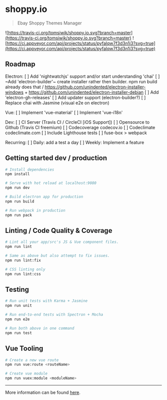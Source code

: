 # shoppy.io

> Ebay Shoppy Themes Manager

![https://travis-ci.org/tomsiwik/shoppy.io.svg?branch=master](https://travis-ci.org/tomsiwik/shoppy.io.svg?branch=master)
![https://ci.appveyor.com/api/projects/status/pyfalqw7f3d3n1i3?svg=true](https://ci.appveyor.com/api/projects/status/pyfalqw7f3d3n1i3?svg=true)

## Roadmap

Electron:
[ ] Add 'nightwatchjs' support and/or start understanding 'chai'
[ ] ~Add 'electron-builder'~ create installer rather then builder. npm run build already does that / https://github.com/unindented/electron-installer-windows + https://github.com/unindented/electron-installer-debian
[ ] Add 'electron-gh-releases'
[ ] Add updater support (electron-builder?)
[ ] Replace chai with Jasmine (visual e2e on electron)

Vue:
[ ] Implement 'vue-material'
[ ] Implement 'vue-i18n'

Dev:
[ ] CI Server (Travis CI / CircleCI [iOS Support])
[ ] Opensource to Github (Travis CI freemium)
[ ] Codecoverage codecov.io
[ ] Codeclimate codeclimate.com
[ ] Include Lighthouse tests
[ ] fuse-box > webpack

Recurring:
[ ] Daily: add a test a day
[ ] Weekly: Implement a feature

## Getting started dev / production

```bash
# Install dependencies
npm install

# Serve with hot reload at localhost:9080
npm run dev

# Build electron app for production
npm run build

# Run webpack in production
npm run pack
```

## Linting / Code Quality & Coverage

```bash
# Lint all your app/src's JS & Vue component files.
npm run lint

# Same as above but also attempt to fix issues.
npm run lint:fix

# CSS linting only
npm run lint:css
```

## Testing

```bash
# Run unit tests with Karma + Jasmine
npm run unit

# Run end-to-end tests with Spectron + Mocha
npm run e2e

# Run both above in one command
npm run test
```

## Vue Tooling

```bash
# Create a new vue route
npm run vue:route <routeName>

# Create vue module
npm run vuex:module <moduleName>
```

---

More information can be found [here](https://simulatedgreg.gitbooks.io/electron-vue/content/).